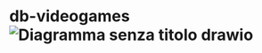 # db-videogames![Diagramma senza titolo drawio](https://user-images.githubusercontent.com/114080971/232791862-f4b06653-db64-4885-8ecb-00efe7640b9f.png)
